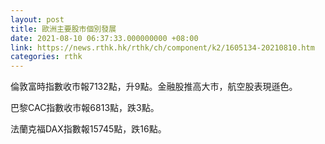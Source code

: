 ```yaml
---
layout: post
title: 歐洲主要股市個別發展
date: 2021-08-10 06:37:33.000000000 +08:00
link: https://news.rthk.hk/rthk/ch/component/k2/1605134-20210810.htm
categories: rthk
---
```


倫敦富時指數收市報7132點，升9點。金融股推高大市，航空股表現遜色。

巴黎CAC指數收市報6813點，跌3點。

法蘭克福DAX指數報15745點，跌16點。
